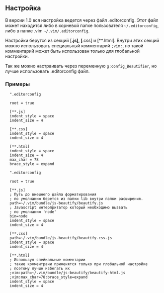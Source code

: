 Настройка
-------------

В версии 1.0 вся настройка ведется через файл .editorconfig.
Этот файл может находится либо в корневой папке пользователя ```~/.editorconfig```,
либо в папке .vim ```~/.vim/.editorconfig```.

Настройки берутся из секций [**.js], [**.css] и [**.html]. Внутри этих
секций можно использовать специальный комментарий ```;vim:```, но такой комментарий
может быть использован только для глобальной настройки.

Так же можно настраивать через переменную ```g:config_Beautifier```, но лучше использовать .editorconfig файл.


### Примеры

```editorconfig
  ".editorconfig

  root = true

  [**.js]
  indent_style = space
  indent_size = 4

  [**.css]
  indent_style = space
  indent_size = 4

  [**.html]
  indent_style = space
  indent_size = 4
  max_char = 78
  brace_style = expand

```

```editorconfig
  ".editorconfig

  root = true

  [**.js]
  ; Путь до внешнего файла форматирования
  ; по умолчанию берется из папки lib внутри папки расширения.
  path=~/.vim/bundle/js-beautify/beautify.js
  ; Javascript интерпритатор который необходимо вызвать
  ; по умолчанию 'node'
  bin=node
  indent_style = space
  indent_size = 4

  [**.css]
  path=~/.vim/bundle/js-beautify/beautify-css.js
  indent_style = space
  indent_size = 4

  [**.html]
  ; Используя спейиальные коментарии
  ; такие комментраии применятся только при глобальной настройке
  ; поэтому лучше избегать их
  ;vim:path=~/.vim/bundle/js-beautify/beautify-html.js
  ;vim:max_char=78:brace_style=expand
  indent_style = space
  indent_size = 4

```
